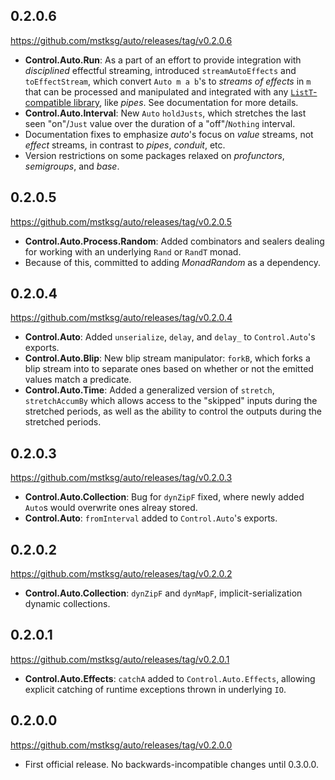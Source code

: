 0.2.0.6
-------
<https://github.com/mstksg/auto/releases/tag/v0.2.0.6>

*   **Control.Auto.Run**: As a part of an effort to provide integration with
    *disciplined* effectful streaming, introduced `streamAutoEffects` and
    `toEffectStream`, which convert `Auto m a b`'s to *streams of effects* in
    `m` that can be processed and manipulated and integrated with any
    [`ListT`-compatible library][1], like *pipes*.  See documentation for more
    details.
*   **Control.Auto.Interval**: New `Auto` `holdJusts`, which stretches the
    last seen "on"/`Just` value over the duration of a "off"/`Nothing`
    interval.
*   Documentation fixes to emphasize *auto*'s focus on *value* streams, not
    *effect* streams, in contrast to *pipes*, *conduit*, etc.
*   Version restrictions on some packages relaxed on *profunctors*,
    *semigroups*, and *base*.

[1]: http://www.haskellforall.com/2014/11/how-to-build-library-agnostic-streaming.html

0.2.0.5
-------
<https://github.com/mstksg/auto/releases/tag/v0.2.0.5>

*   **Control.Auto.Process.Random**: Added combinators and sealers dealing
    for working with an underlying `Rand` or `RandT` monad.
*   Because of this, committed to adding *MonadRandom* as a dependency.

0.2.0.4
-------
<https://github.com/mstksg/auto/releases/tag/v0.2.0.4>

*   **Control.Auto**: Added `unserialize`, `delay`, and `delay_` to
    `Control.Auto`'s exports.
*   **Control.Auto.Blip**: New blip stream manipulator: `forkB`, which forks a
    blip stream into to separate ones based on whether or not the emitted
    values match a predicate.
*   **Control.Auto.Time**: Added a generalized version of `stretch`,
    `stretchAccumBy` which allows access to the "skipped" inputs during the
    stretched periods, as well as the ability to control the outputs during
    the stretched periods.


0.2.0.3
-------
<https://github.com/mstksg/auto/releases/tag/v0.2.0.3>

*   **Control.Auto.Collection**: Bug for `dynZipF` fixed, where newly added
    `Auto`s would overwrite ones alreay stored.
*   **Control.Auto**: `fromInterval` added to `Control.Auto`'s exports.


0.2.0.2
-------
<https://github.com/mstksg/auto/releases/tag/v0.2.0.2>

*   **Control.Auto.Collection**: `dynZipF` and `dynMapF`, implicit-serialization
    dynamic collections.


0.2.0.1
-------
<https://github.com/mstksg/auto/releases/tag/v0.2.0.1>

*   **Control.Auto.Effects**: `catchA` added to `Control.Auto.Effects`,
    allowing explicit catching of runtime exceptions thrown in underlying
    `IO`.


0.2.0.0
-------
<https://github.com/mstksg/auto/releases/tag/v0.2.0.0>

*   First official release.  No backwards-incompatible changes until 0.3.0.0.
